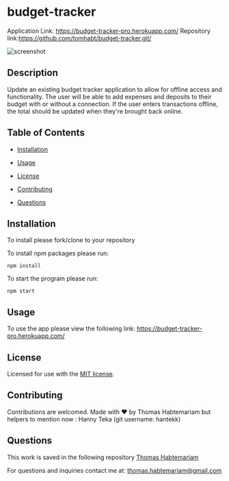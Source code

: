 # budget-tracker


Application Link: https://budget-tracker-pro.herokuapp.com/
Repository link:https://github.com/tomhabt/budget-tracker.git/

![screenshot](https://user-images.githubusercontent.com/84083304/138532622-68bce628-2605-4676-8bbe-4bd414fe220b.png)

## Description

Update an existing budget tracker application to allow for offline access and functionality. 
The user will be able to add expenses and deposits to their budget with or without a connection. If the user enters transactions offline, the total should be updated when they're brought back online.

## Table of Contents

* [Installation](#installation)

* [Usage](#usage)

* [License](#license)

* [Contributing](#contributing)

* [Questions](#questions)

## Installation

To install please fork/clone to your repository

To install npm packages please run:

```
npm install
```

To start the program please run:

```
npm start
```

## Usage

To use the app please view the following link: https://budget-tracker-pro.herokuapp.com/
## License
    
Licensed for use with the [MIT license](./LICENSE).

## Contributing

Contributions are welcomed.
Made with ❤️  by Thomas Habtemariam but helpers to mention now : Hanny Teka (git username: hantekk)

## Questions

This work is saved in the following repository
[Thomas Habtemariam](https://github.com/tomhabt/budget-tracker.git/)

For questions and inquiries contact me at:
thomas.habtemariam@gmail.com
